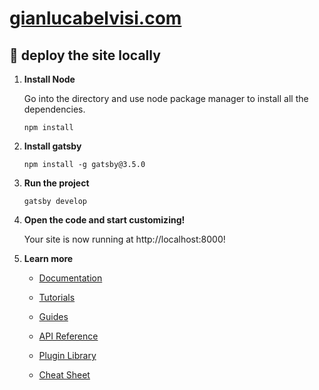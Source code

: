 <a href="gianlucabelvisi.com">
    <h1>gianlucabelvisi.com</h1>
</a>

## 🚀 deploy the site locally

1.  **Install Node**

    Go into the directory and use node package manager to install all the dependencies.

    ```shell
    npm install
    ```

2.  **Install gatsby**

    ```shell
    npm install -g gatsby@3.5.0
    ```
3.  **Run the project**

    ```shell
    gatsby develop
    ```

4.  **Open the code and start customizing!**
     
    Your site is now running at http://localhost:8000!


5.  **Learn more**

    - [Documentation](https://www.gatsbyjs.com/docs/?utm_source=starter&utm_medium=readme&utm_campaign=minimal-starter)

    - [Tutorials](https://www.gatsbyjs.com/tutorial/?utm_source=starter&utm_medium=readme&utm_campaign=minimal-starter)

    - [Guides](https://www.gatsbyjs.com/tutorial/?utm_source=starter&utm_medium=readme&utm_campaign=minimal-starter)

    - [API Reference](https://www.gatsbyjs.com/docs/api-reference/?utm_source=starter&utm_medium=readme&utm_campaign=minimal-starter)

    - [Plugin Library](https://www.gatsbyjs.com/plugins?utm_source=starter&utm_medium=readme&utm_campaign=minimal-starter)

    - [Cheat Sheet](https://www.gatsbyjs.com/docs/cheat-sheet/?utm_source=starter&utm_medium=readme&utm_campaign=minimal-starter)


